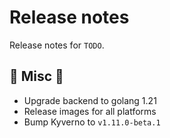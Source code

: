 # Release notes

Release notes for `TODO`.

<!-- ## :dizzy: New features :dizzy:

## :sparkles: UI changes :sparkles:

## :star: Examples :star:

## :boat: Tutorials :boat:

## :wrench: Fixes :wrench: -->

## :guitar: Misc :guitar:
- Upgrade backend to golang 1.21
- Release images for all platforms 
- Bump Kyverno to `v1.11.0-beta.1`
